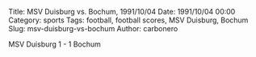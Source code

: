 Title: MSV Duisburg vs. Bochum, 1991/10/04
Date: 1991/10/04 00:00
Category: sports
Tags: football, football scores, MSV Duisburg, Bochum
Slug: msv-duisburg-vs-bochum
Author: carbonero


MSV Duisburg 1 - 1 Bochum
